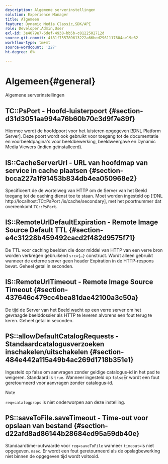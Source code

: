 ```yaml
---
description: Algemene serverinstellingen
solution: Experience Manager
title: Algemeen
feature: Dynamic Media Classic,SDK/API
role: Developer,Admin,User
exl-id: 3e4079e7-6def-4938-bb5b-c8122502712d
source-git-commit: 4f81f755789613222a66bed2961117604ae19e62
workflow-type: tm+mt
source-wordcount: '227'
ht-degree: 0%

---
```


# Algemeen{#general}

Algemene serverinstellingen

## TC::PsPort - Hoofd-luisterpoort {#section-d31d3051aa994a76b60b70c3d9f7e89f}

Hiermee wordt de hoofdpoort voor het luisteren opgegeven [!DNL Platform Server]. Deze poort wordt ook gebruikt voor toegang tot de documentatie en voorbeeldpagina&#39;s voor beeldbewerking, beeldweergave en Dynamic Media Viewers (indien geïnstalleerd).

## IS::CacheServerUrl - URL van hoofdmap van service in cache plaatsen {#section-bcca227a1f91453b834db4ea050968e2}

Specificeert de de wortelweg van HTTP om de Server van het Beeld toegang tot de caching dienst toe te staan. Moet worden ingesteld op [!DNL http://localhost:TC::PsPort /is/cache/secondary], met het poortnummer dat overeenkomt `TC::PsPort`.

## IS::RemoteUrlDefaultExpiration - Remote Image Source Default TTL {#section-e4c31228b459492cacd2f482d9575f71}

De TTL voor caching beelden die door middel van HTTP van een verre bron worden verkregen gebruikend `src={…}` construct. Wordt alleen gebruikt wanneer de externe server geen header Expiration in de HTTP-respons bevat. Geheel getal in seconden.

## IS::RemoteUrlTimeout - Remote Image Source Timeout {#section-437646c479cc4bea81dae42100a3c50a}

De tijd de Server van het Beeld wacht op een verre server om het gevraagde beelddossier als HTTP te leveren alvorens een fout terug te keren. Geheel getal in seconden.

## PS::allowDefaultCatalogRequests - Standaardcatalogusverzoeken inschakelen/uitschakelen {#section-484e442a115a49b4ac269d1718b351e1}

Ingesteld op false om aanvragen zonder geldige catalogus-id in het pad te weigeren. Standaard is `true`. Wanneer ingesteld op `false`Er wordt een fout geretourneerd voor aanvragen zonder catalogus-id.

>[!NOTE]
>
>`req=catalogprops` is niet onderworpen aan deze instelling.

## PS::saveToFile.saveTimeout - Time-out voor opslaan van bestand {#section-d22afd8ad86144b28684ed95a59db40e}

Standaardtime-outwaarde voor `req=saveToFile` wanneer `timeout=`is niet opgegeven. `msec`. Er wordt een fout geretourneerd als de opslagbewerking niet binnen de opgegeven tijd wordt voltooid.

